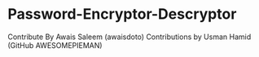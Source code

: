 # Password-Encryptor-Descryptor
Contribute By Awais Saleem (awaisdoto)
Contributions by Usman Hamid (GitHub AWESOMEPIEMAN)
